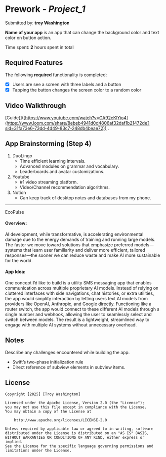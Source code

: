 # Prework - *Project_1*

Submitted by: **troy Washington**

**Name of your app** is an app that can change the background color and text color on button action. 

Time spent: **2** hours spent in total

## Required Features

The following **required** functionality is completed:

- [x] Users are see a screen with three labels and a button
- [x] Tapping the button changes the screen color to a random color
 
## Video Walkthrough

[Guide]]([https://www.youtube.com/watch?v=GA92eKlYio4](https://www.loom.com/share/8ebeb4941d0d4806af32daf1b21472de?sid=31fa73e6-73dd-4d49-83c7-248db4beae72)) .

## App Brainstorming (Step 4)

1. DuoLingo
   - Time efficient learning intervals.
   - Advanced modules on grammar and vocabulary.
   - Leaderboards and avatar customizations.
2. Youtube
   - #1 video streaming platform.
   - Video/Channel recommendation algorithms.
3. Notion
   - Can keep track of desktop notes and databases from my phone.

  ---
  EcoPulse
#### Overview:
AI development, while transformative, is accelerating environmental damage due to the energy demands of training and running large models. The faster we move toward solutions that emphasize preferred models—systems that learn user familiarity and deliver more efficient, tailored responses—the sooner we can reduce waste and make AI more sustainable for the world.
#### App Idea:
One concept I’d like to build is a utility SMS messaging app that enables communication across multiple proprietary AI models. Instead of relying on cluttered interfaces with side navigations, chat histories, or extra utilities, the app would simplify interaction by letting users text AI models from providers like OpenAI, Anthropic, and Google directly.
Functioning like a router switch, the app would connect to these different AI models through a single number and webhook, allowing the user to seamlessly select and switch between models. The result is a lightweight, streamlined way to engage with multiple AI systems without unnecessary overhead.

## Notes

Describe any challenges encountered while building the app.

- Swift’s two-phase initialization rule
- Direct reference of subview elements in subview items. 

## License

    Copyright [2025] [Troy Washington]

    Licensed under the Apache License, Version 2.0 (the "License");
    you may not use this file except in compliance with the License.
    You may obtain a copy of the License at

        http://www.apache.org/licenses/LICENSE-2.0

    Unless required by applicable law or agreed to in writing, software
    distributed under the License is distributed on an "AS IS" BASIS,
    WITHOUT WARRANTIES OR CONDITIONS OF ANY KIND, either express or implied.
    See the License for the specific language governing permissions and
    limitations under the License.
